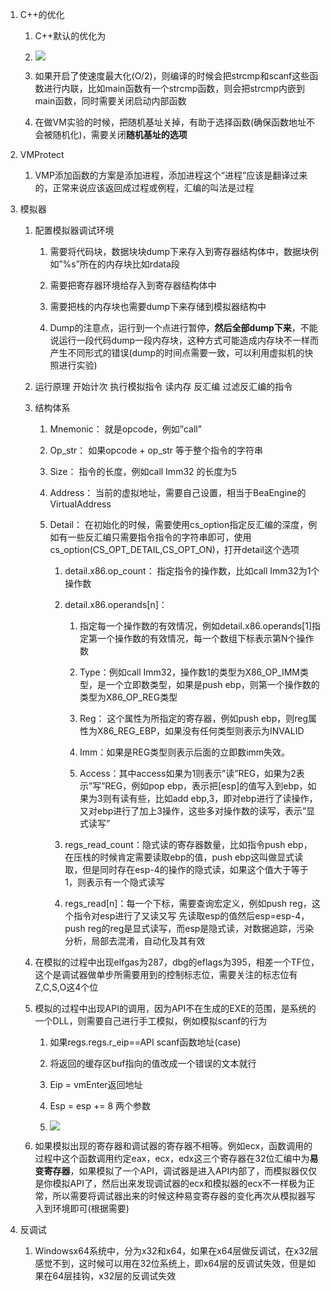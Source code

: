 1.  C++的优化

    1.  C++默认的优化为

    2.  ![](media/6562dc2da414baa863427918bc6a0889.png)

    3.  如果开启了使速度最大化(O/2)，则编译的时候会把strcmp和scanf这些函数进行内联，比如main函数有一个strcmp函数，则会把strcmp内嵌到main函数，同时需要关闭启动内部函数

    4.  在做VM实验的时候，把随机基址关掉，有助于选择函数(确保函数地址不会被随机化)，需要关闭**随机基址的选项**

2.  VMProtect

    1.  VMP添加函数的方案是添加进程，添加进程这个“进程”应该是翻译过来的，正常来说应该返回成过程或例程，汇编的叫法是过程

3.  模拟器

    1.  配置模拟器调试环境

        1.  需要将代码块，数据块块dump下来存入到寄存器结构体中，数据块例如”%s”所在的内存块比如rdata段

        2.  需要把寄存器环境给存入到寄存器结构体中

        3.  需要把栈的内存块也需要dump下来存储到模拟器结构中

        4.  Dump的注意点，运行到一个点进行暂停，**然后全部dump下来**，不能说运行一段代码dump一段内存块，这种方式可能造成内存块不一样而产生不同形式的错误(dump的时间点需要一致，可以利用虚拟机的快照进行实验)

    2.  运行原理 开始计次 执行模拟指令 读内存 反汇编 过滤反汇编的指令

    3.  结构体系

        1.  Mnemonic： 就是opcode，例如”call”

        2.  Op_str： 如果opcode + op_str 等于整个指令的字符串

        3.  Size： 指令的长度，例如call Imm32 的长度为5

        4.  Address：
            当前的虚拟地址，需要自己设置，相当于BeaEngine的VirtualAddress

        5.  Detail：
            在初始化的时候，需要使用cs_option指定反汇编的深度，例如有一些反汇编只需要指令指令的字符串即可，使用cs_option(CS_OPT_DETAIL,CS_OPT_ON)，打开detail这个选项

            1.  detail.x86.op_count： 指定指令的操作数，比如call
                Imm32为1个操作数

            2.  detail.x86.operands[n]：

                1.  指定每一个操作数的有效情况，例如detail.x86.operands[1]指定第一个操作数的有效情况，每一个数组下标表示第N个操作数

                2.  Type：例如call
                    Imm32，操作数1的类型为X86_OP_IMM类型，是一个立即数类型，如果是push
                    ebp，则第一个操作数的类型为X86_OP_REG类型

                3.  Reg： 这个属性为所指定的寄存器，例如push
                    ebp，则reg属性为X86_REG_EBP，如果没有任何类型则表示为INVALID

                4.  Imm：如果是REG类型则表示后面的立即数imm失效。

                5.  Access：其中access如果为1则表示”读”REG，如果为2表示”写”REG，例如pop
                    ebp，表示把[esp]的值写入到ebp，如果为3则有读有些，比如add
                    ebp,3，即对ebp进行了读操作，又对ebp进行了加上3操作，这些多对操作数的读写，表示”显式读写”

            3.  regs_read_count：隐式读的寄存器数量，比如指令push
                ebp，在压栈的时候肯定需要读取ebp的值，push
                ebp这叫做显式读取，但是同时存在esp-4的操作的隐式读，如果这个值大于等于1，则表示有一个隐式读写

            4.  regs_read[n]：每一个下标，需要查询宏定义，例如push
                reg，这个指令对esp进行了又读又写
                先读取esp的值然后esp=esp-4，push
                reg的reg是显式读写，而esp是隐式读，对数据追踪，污染分析，局部去混淆，自动化及其有效

    4.  在模拟的过程中出现elfgas为287，dbg的eflags为395，相差一个TF位，这个是调试器做单步所需要用到的控制标志位，需要关注的标志位有
        Z,C,S,O这4个位

    5.  模拟的过程中出现API的调用，因为API不在生成的EXE的范围，是系统的一个DLL，则需要自己进行手工模拟，例如模拟scanf的行为

        1.  如果regs.regs.r_eip==API scanf函数地址(case)

        2.  将返回的缓存区buf指向的值改成一个错误的文本就行

        3.  Eip = vmEnter返回地址

        4.  Esp = esp += 8 两个参数

        5.  ![](media/19851ab39187bf4b7f40b7378677f82f.png)

    6.  如果模拟出现的寄存器和调试器的寄存器不相等。例如ecx，函数调用的过程中这个函数调用约定eax，ecx，edx这三个寄存器在32位汇编中为**易变寄存器**，如果模拟了一个API，调试器是进入API内部了，而模拟器仅仅是你模拟API了，然后出来发现调试器的ecx和模拟器的ecx不一样极为正常，所以需要将调试器出来的时候这种易变寄存器的变化再次从模拟器写入到环境即可(根据需要)

4.  反调试

    1.  Windowsx64系统中，分为x32和x64，如果在x64层做反调试，在x32层感觉不到，这时候可以用在32位系统上，即x64层的反调试失效，但是如果在64层挂钩，x32层的反调试失效
